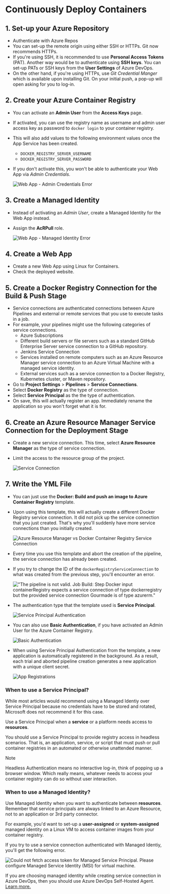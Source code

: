 # Continuously Deploy Containers

## 1. Set-up your Azure Repository

- Authenticate with Azure Repos
- You can set-up the remote origin using either SSH or HTTPs. Git now recommends HTTPs.
- If you're using SSH, it is recommended to use **Personal Access Tokens** (PAT). Another way would be to authenticate using **SSH keys**. You can set-up PATs or SSH keys from the **User Settings** of Azure DevOps.
- On the other hand, if you're using HTTPs, use _Git Credential Manger_ which is available upon installing Git. On your initial push, a pop-up will open asking for you to log-in.

## 2. Create your Azure Container Registry

- You can activate an **Admin User** from the **Access Keys** page.
- If activated, you can use the registry name as username and admin user access key as password to `docker login` to your container registry.
- This will also add values to the following environment values once the App Service has been created.
  - `DOCKER_REGISTRY_SERVER_USERNAME`
  - `DOCKER_REGISTRY_SERVER_PASSWORD`
- If you don't activate this, you won't be able to authenticate your Web App via _Admin Credentials_.

  ![Web App - Admin Credentials Error](./assets/01-continuously-deploy-containers/01-admin-credentials-error.png)

## 3. Create a Managed Identity

- Instead of activating an _Admin User_, create a Managed Identity for the Web App instead.
- Assign the **AcRPull** role.

  ![Web App - Managed Identity Error](./assets/01-continuously-deploy-containers/02-managed-identity-error.png)

## 4. Create a Web App

- Create a new Web App using Linux for Containers.
- Check the deployed website.

## 5. Create a Docker Registry Connection for the Build & Push Stage

- Service connections are authenticated connections between Azure Pipelines and external or remote services that you use to execute tasks in a job.
- For example, your pipelines might use the following categories of service connections.
  - Azure Subscriptions
  - Different build servers or file servers such as a standard GitHub Enterprise Server service connection to a GitHub repository.
  - Jenkins Service Connection
  - Services installed on remote computers such as an Azure Resource Manager service connection to an Azure Virtual Machine with a managed service identity.
  - External services such as a service connection to a Docker Registry, Kubernetes cluster, or Maven repository.
- Go to **Project Settings** > **Pipelines** > **Service Connections**.
- Select **Docker Registry** as the type of connection.
- Select **Service Principal** as the the type of authentication.
- On save, this will actually register an app. Immediately rename the application so you won't forget what it is for.

## 6. Create an Azure Resource Manager Service Connection for the Deployment Stage

- Create a new service connection. This time, select **Azure Resource Manager** as the type of service connection.
- Limit the access to the resource group of the project.

  ![Service Connection](./assets/01-continuously-deploy-containers/03-service-connection.png)

## 7. Write the YML File

- You can just use the **Docker: Build and push an image to Azure Container Registry** template.
- Upon using this template, this will actually create a different Docker Registry service connection. It did not pick up the service connection that you just created. That's why you'll suddenly have more service connections than you initially created.

  ![Azure Resource Manager vs Docker Container Registry Service Connection](./assets/01-continuously-deploy-containers/04-multiple-service-connections.png)

- Every time you use this template and abort the creation of the pipeline, the service connection has already been created.

- If you try to change the ID of the `dockerRegistryServiceConnection` to what was created from the previous step, you'll encounter an error.

  !["The pipeline is not valid. Job Build: Step Docker input containerRegistry expects a service connection of type dockerregistry but the provided service connection Gourmade is of type azurerm."](./assets/01-continuously-deploy-containers/05-invalid-service-connection-type.png)

- The authentication type that the template used is **Service Principal**.

  ![Service Principal Authentication](assets/01-continuously-deploy-containers/06-service-principal-authentication.png)

- You can also use **Basic Authentication**, if you have activated an Admin User for the Azure Container Registry.

  ![Basic Authentication](assets/01-continuously-deploy-containers/07-basic-authentication.png)

- When using Service Principal Authentication from the template, a new application is automatically registered in the background. As a result, each trial and aborted pipeline creation generates a new application with a unique client secret.

  ![App Registrations](assets/01-continuously-deploy-containers/08-app-registrations.png)

### When to use a Service Principal?

While most articles would recommend using a Managed Identiy over Service Principal because no credentials have to be stored and rotated, Microsoft does not recommend it for this case.

Use a Service Principal when a **service** or a platform needs access to **resources**.

You should use a Service Principal to provide registry access in headless scenarios. That is, an application, service, or script that must push or pull container registries in an automated or otherwise unattended manner.

> [!NOTE]
> Headless Authentication means no interactive log-in, think of popping up a browser window. Which really means, whatever needs to access your container registry can do so without user interaction.

### When to use a Managed Identity?

Use Managed Identity when you want to authenticate between **resources**. Remember that service principals are always linked to an Azure Resource, not to an application or 3rd party connector.

For example, you'd want to set-up a **user-assigned** or **system-assigned** managed identity on a Linux VM to access container images from your container registry.

If you try to use a service connection authenticated with Managed Identiy, you'll get the following error.

![Could not fetch access token for Managed Service Principal. Please configure Managed Service Identity (MSI) for virtual machine.](assets/01-continuously-deploy-containers/09-managed-identity-authentication-error.png)

If you are choosing managed identity while creating service connection in Azure DevOps, then you should use Azure DevOps Self-Hosted Agent. [Learn more.](https://stackoverflow.com/questions/76434372/unhandled-could-not-fetch-access-token-for-managed-service-principal-in-azure)
